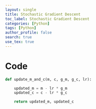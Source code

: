```yaml
---
layout: single
title: Stochastic Gradient Descent
toc_label: Stochastic Gradient Descent
categories: [Python]
tags: [Python]
author_profile: false
search: true
use_tex: true
---
```


# Code

```python
def update_m_and_c(m, c, g_m, g_c, lr):

    updated_m = m - lr * g_m
    updated_c = c - lr * g_c

    return updated_m, updated_c
```

